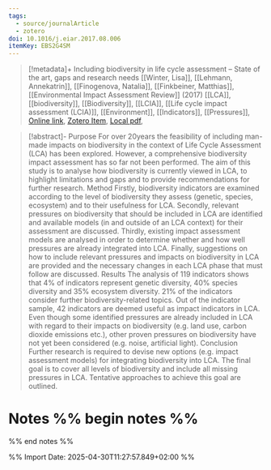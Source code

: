 ```yaml
---
tags:
  - source/journalArticle
  - zotero
doi: 10.1016/j.eiar.2017.08.006
itemKey: EBS2G4SM
---
```

>[!metadata]+
> Including biodiversity in life cycle assessment – State of the art, gaps and research needs
> [[Winter, Lisa]], [[Lehmann, Annekatrin]], [[Finogenova, Natalia]], [[Finkbeiner, Matthias]], 
> [[Environmental Impact Assessment Review]] (2017)
> [[LCA]], [[biodiversity]], [[Biodiversity]], [[LCIA]], [[Life cycle impact assessment (LCIA)]], [[Environment]], [[Indicators]], [[Pressures]], 
> [Online link](https://www.sciencedirect.com/science/article/pii/S0195925516303389), [Zotero Item](zotero://select/library/items/EBS2G4SM), [Local pdf](file://C:/Users/aburg/Documents/references/zotero/storage/KJN5CWZI/Winter2017_Includingbiodiversitya.pdf), 

>[!abstract]-
>Purpose
For over 20years the feasibility of including man-made impacts on biodiversity in the context of Life Cycle Assessment (LCA) has been explored. However, a comprehensive biodiversity impact assessment has so far not been performed. The aim of this study is to analyse how biodiversity is currently viewed in LCA, to highlight limitations and gaps and to provide recommendations for further research.
Method
Firstly, biodiversity indicators are examined according to the level of biodiversity they assess (genetic, species, ecosystem) and to their usefulness for LCA. Secondly, relevant pressures on biodiversity that should be included in LCA are identified and available models (in and outside of an LCA context) for their assessment are discussed. Thirdly, existing impact assessment models are analysed in order to determine whether and how well pressures are already integrated into LCA. Finally, suggestions on how to include relevant pressures and impacts on biodiversity in LCA are provided and the necessary changes in each LCA phase that must follow are discussed.
Results
The analysis of 119 indicators shows that 4% of indicators represent genetic diversity, 40% species diversity and 35% ecosystem diversity. 21% of the indicators consider further biodiversity-related topics. Out of the indicator sample, 42 indicators are deemed useful as impact indicators in LCA. Even though some identified pressures are already included in LCA with regard to their impacts on biodiversity (e.g. land use, carbon dioxide emissions etc.), other proven pressures on biodiversity have not yet been considered (e.g. noise, artificial light).
Conclusion
Further research is required to devise new options (e.g. impact assessment models) for integrating biodiversity into LCA. The final goal is to cover all levels of biodiversity and include all missing pressures in LCA. Tentative approaches to achieve this goal are outlined.

# Notes %% begin notes %%

%% end notes %%




%% Import Date: 2025-04-30T11:27:57.849+02:00 %%
